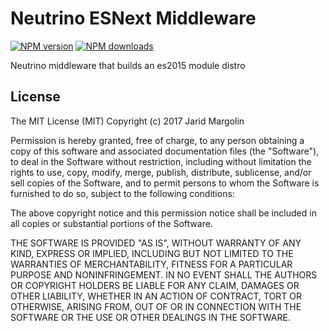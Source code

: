 # Neutrino ESNext Middleware
[![NPM version][npm-image]][npm-url] [![NPM downloads][npm-downloads]][npm-url]

Neutrino middleware that builds an es2015 module distro

[npm-image]: https://img.shields.io/npm/v/neutrino-middleware-esbuild.svg
[npm-downloads]: https://img.shields.io/npm/dt/neutrino-middleware-esbuild.svg
[npm-url]: https://npmjs.org/package/neutrino-middleware-esbuild

## License

The MIT License (MIT) Copyright (c) 2017 Jarid Margolin

Permission is hereby granted, free of charge, to any person obtaining a copy of this software and associated documentation files (the "Software"), to deal in the Software without restriction, including without limitation the rights to use, copy, modify, merge, publish, distribute, sublicense, and/or sell copies of the Software, and to permit persons to whom the Software is furnished to do so, subject to the following conditions:

The above copyright notice and this permission notice shall be included in all copies or substantial portions of the Software.

THE SOFTWARE IS PROVIDED "AS IS", WITHOUT WARRANTY OF ANY KIND, EXPRESS OR IMPLIED, INCLUDING BUT NOT LIMITED TO THE WARRANTIES OF MERCHANTABILITY, FITNESS FOR A PARTICULAR PURPOSE AND NONINFRINGEMENT. IN NO EVENT SHALL THE AUTHORS OR COPYRIGHT HOLDERS BE LIABLE FOR ANY CLAIM, DAMAGES OR OTHER LIABILITY, WHETHER IN AN ACTION OF CONTRACT, TORT OR OTHERWISE, ARISING FROM, OUT OF OR IN CONNECTION WITH THE SOFTWARE OR THE USE OR OTHER DEALINGS IN THE SOFTWARE.
